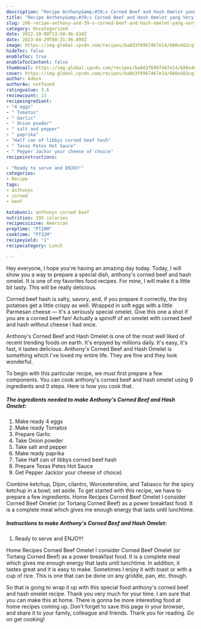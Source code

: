 ```yaml
---
description: "Recipe Anthony&amp;#39;s Corned Beef and Hash Omelet yang Very Delicious"
title: "Recipe Anthony&amp;#39;s Corned Beef and Hash Omelet yang Very Delicious"
slug: 286-recipe-anthony-and-39-s-corned-beef-and-hash-omelet-yang-very-delicious
category: Uncategorized
date: 2022-10-08T13:50:46.634Z
date: 2023-04-29T00:31:56.899Z
image: https://img-global.cpcdn.com/recipes/ba8d3f6967467e14/680x482cq70/anthonys-corned-beef-and-hash-omelet-recipe-main-photo.jpg
hideToc: false
enableToc: true
enableTocContent: false
thumbnail: https://img-global.cpcdn.com/recipes/ba8d3f6967467e14/680x482cq70/anthonys-corned-beef-and-hash-omelet-recipe-main-photo.jpg
cover: https://img-global.cpcdn.com/recipes/ba8d3f6967467e14/680x482cq70/anthonys-corned-beef-and-hash-omelet-recipe-main-photo.jpg
author: Admin
authorAv: notfound
ratingvalue: 3.6
reviewcount: 13
recipeingredient:
- "4 eggs"
- " Tomatos"
- " Garlic"
- " Onion powder"
- " salt and pepper"
- " paprika"
- "Half can of libbys corned beef hash"
- " Texas Petes Hot Sauce"
- " Pepper Jackor your cheese of choice"
recipeinstructions:

- "Ready to serve and ENJOY!"
categories:
- Recipe
tags:
- anthonys
- corned
- beef

katakunci: anthonys corned beef 
nutrition: 193 calories
recipecuisine: American
preptime: "PT20M"
cooktime: "PT32M"
recipeyield: "1"
recipecategory: Lunch

---
```



Hey everyone, I hope you're having an amazing day today. Today, I will show you a way to prepare a special dish, anthony&#39;s corned beef and hash omelet. It is one of my favorites food recipes. For mine, I will make it a little bit tasty. This will be really delicious.

Corned beef hash is salty, savory, and, if you prepare it correctly, the tiny potatoes get a little crispy as well. Wrapped in soft eggs with a little Parmesan cheese — it&#39;s a seriously special omelet. Give this one a shot if you are a corned beef fan! Actually a spinoff of an omelet with corned beef and hash without cheese i had once.

Anthony&#39;s Corned Beef and Hash Omelet is one of the most well liked of recent trending foods on earth. It's enjoyed by millions daily. It's easy, it's fast, it tastes delicious. Anthony&#39;s Corned Beef and Hash Omelet is something which I've loved my entire life. They are fine and they look wonderful.


To begin with this particular recipe, we must first prepare a few components. You can cook anthony&#39;s corned beef and hash omelet using 9 ingredients and 0 steps. Here is how you cook that.

<!--inarticleads1-->

##### The ingredients needed to make Anthony&#39;s Corned Beef and Hash Omelet:

1. Make ready 4 eggs
1. Make ready  Tomatos
1. Prepare  Garlic
1. Take  Onion powder
1. Take  salt and pepper
1. Make ready  paprika
1. Take Half can of libbys corned beef hash
1. Prepare  Texas Petes Hot Sauce
1. Get  Pepper Jack(or your cheese of choice)


Combine ketchup, Dijon, cilantro, Worcestershire, and Tabasco for the spicy ketchup in a bowl; set aside. To get started with this recipe, we have to prepare a few ingredients. Home Recipes Corned Beef Omelet I consider Corned Beef Omelet (or Tortang Corned Beef) as a power breakfast food. It is a complete meal which gives me enough energy that lasts until lunchtime. 

<!--inarticleads2-->

##### Instructions to make Anthony&#39;s Corned Beef and Hash Omelet:


1. Ready to serve and ENJOY!

Home Recipes Corned Beef Omelet I consider Corned Beef Omelet (or Tortang Corned Beef) as a power breakfast food. It is a complete meal which gives me enough energy that lasts until lunchtime. In addition, it tastes great and it is easy to make. Sometimes I enjoy it with toast or with a cup of rice. This is one that can be done on any griddle, pan, etc. though. 

So that is going to wrap it up with this special food anthony&#39;s corned beef and hash omelet recipe. Thank you very much for your time. I am sure that you can make this at home. There is gonna be more interesting food at home recipes coming up. Don't forget to save this page in your browser, and share it to your family, colleague and friends. Thank you for reading. Go on get cooking!
